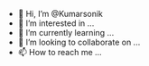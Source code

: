 - 👋 Hi, I’m @Kumarsonik
- 👀 I’m interested in ...
- 🌱 I’m currently learning ...
- 💞️ I’m looking to collaborate on ...
- 📫 How to reach me ...

<!---
Kumarsonik/Kumarsonik is a ✨ special ✨ repository because its `README.md` (this file) appears on your GitHub profile.
You can click the Preview link to take a look at your changes.
--->
